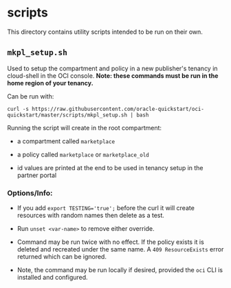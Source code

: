 # scripts
This directory contains utility scripts intended to be run on their own.

## `mkpl_setup.sh`

Used to setup the compartment and policy in a new publisher's tenancy in cloud-shell
in the OCI console. **Note: these commands must be run in the home region of your tenancy.**

Can be run with:

```
curl -s https://raw.githubusercontent.com/oracle-quickstart/oci-quickstart/master/scripts/mkpl_setup.sh | bash
```

Running the script will create in the root compartment:
- a compartment called `marketplace`

- a policy called `marketplace` or `marketplace_old`

- id values are printed at the end to be used in tenancy setup in the partner portal

### Options/Info:

- If you add `export TESTING='true';` before the curl it will create resources with
random names then delete as a test.

- Run `unset <var-name>` to remove either override.

- Command may be run twice with no effect. If the policy exists it is deleted and recreated under the same name. A `409 ResourceExists` error returned which can be ignored.

- Note, the command may be run locally if desired, provided the `oci` CLI is installed
and configured.
